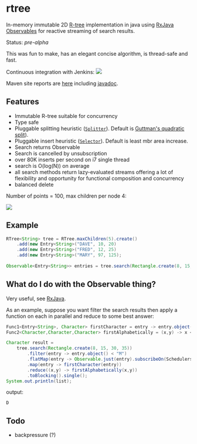 rtree
=========

In-memory immutable 2D [R-tree](http://en.wikipedia.org/wiki/R-tree) implementation in java using [RxJava Observables](https://github.com/ReactiveX/RxJava) for reactive streaming of search results. 

Status: *pre-alpha*

This was fun to make, has an elegant concise algorithm, is thread-safe and fast.

Continuous integration with Jenkins: <a href="https://xuml-tools.ci.cloudbees.com/"><img src="https://xuml-tools.ci.cloudbees.com/job/rtree/badge/icon"/></a>

Maven site reports are [here](http://davidmoten.github.io/rtree/index.html) including [javadoc](http://davidmoten.github.io/rtree/apidocs/index.html).

Features
------------
* Immutable R-tree suitable for concurrency
* Type safe
* Pluggable splitting heuristic ([```Splitter```](src/main/java/com/github/davidmoten/rtree/Splitter.java)). Default is [Guttman's quadratic split](http://www-db.deis.unibo.it/courses/SI-LS/papers/Gut84.pdf)).
* Pluggable insert heuristic ([```Selector```](src/main/java/com/github/davidmoten/rtree/Selector.java)). Default is least mbr area increase.
* Search returns Observable 
* Search is cancelled by unsubscription
* over 80K inserts per second on i7 single thread
* search is O(log(N)) on average
* all search methods return lazy-evaluated streams offering a lot of flexibility and opportunity for functional composition and concurrency
* balanced delete

Number of points = 100, max children per node 4:

<img src="https://raw.githubusercontent.com/davidmoten/rtree/master/src/docs/rtree.png"/>

Example
--------------
```java
RTree<String> tree = RTree.maxChildren(5).create()
    .add(new Entry<String>("DAVE", 10, 20)
    .add(new Entry<String>("FRED", 12, 25)
    .add(new Entry<String>("MARY", 97, 125);
 
Observable<Entry<String>> entries = tree.search(Rectangle.create(8, 15, 30, 35));
```

What do I do with the Observable thing?
----------------------------------------
Very useful, see [RxJava](http://github.com/ReactiveX/RxJava).

As an example, suppose you want filter the search results then apply a function on each in parallel and reduce to some best answer:

```java
Func1<Entry<String>, Character> firstCharacter = entry -> entry.object().charAt(0);
Func2<Character,Character,Character> firstAlphabetically = (x,y) -> x <=y ? x : y;

Character result = 
    tree.search(Rectangle.create(8, 15, 30, 35))
        .filter(entry -> entry.object() < "M")
        .flatMap(entry -> Observable.just(entry).subscribeOn(Schedulers.computation())
        .map(entry -> firstCharacter(entry))
        .reduce((x,y) -> firstAlphabetically(x,y))
        .toBlocking().single();
System.out.println(list);
```
output:
```
D
```

Todo
---------- 
* backpressure (?)
 